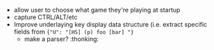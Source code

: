 - allow user to choose what game they're playing at startup
- capture CTRL/ALT/etc
- Improve underlaying key display data structure (i.e. extract specific fields from `{"U": "[HS] (p) foo [bar] "}`
  - make a parser? :thonking:
